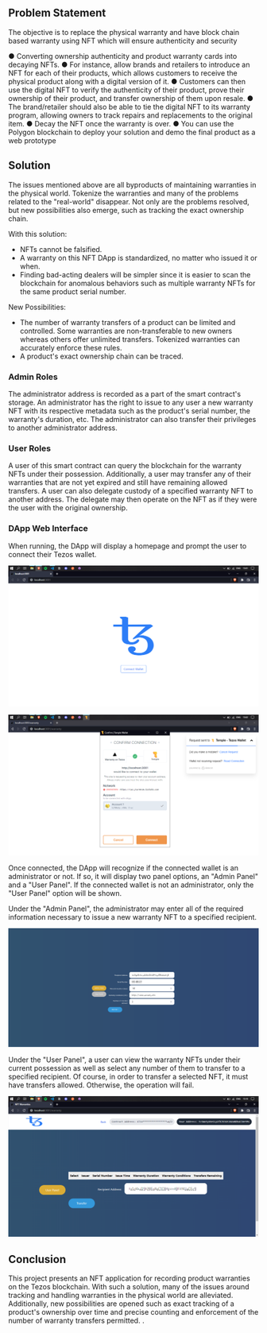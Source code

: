 

## Problem Statement

The objective is to replace the physical warranty and have block chain based warranty using NFT which will ensure authenticity and security

● Converting ownership authenticity and product warranty cards into decaying NFTs. ● For instance, allow brands and retailers to introduce an NFT for each of their products, which allows customers to receive the physical product along with a digital version of it.
● Customers can then use the digital NFT to verify the authenticity of their product, prove their ownership of their product, and transfer ownership of them upon resale.
● The brand/retailer should also be able to tie the digital NFT to its warranty program, allowing owners to track repairs and replacements to the original item.
● Decay the NFT once the warranty is over. ● You can use the Polygon blockchain to deploy your solution and demo the final product as a web prototype

## Solution

The issues mentioned above are all byproducts of maintaining warranties in the physical world. Tokenize the warranties and many of the problems related to the "real-world" disappear. Not only are the problems resolved, but new possibilities also emerge, such as tracking the exact ownership chain.

With this solution:
- NFTs cannot be falsified.
- A warranty on this NFT DApp is standardized, no matter who issued it or when.
- Finding bad-acting dealers will be simpler since it is easier to scan the blockchain for anomalous behaviors such as multiple warranty NFTs for the same product serial number. 

New Possibilities:
- The number of warranty transfers of a product can be limited and controlled. Some warranties are non-transferable to new owners whereas others offer unlimited transfers. Tokenized warranties can accurately enforce these rules.
- A product's exact ownership chain can be traced.

### Admin Roles

The administrator address is recorded as a part of the smart contract's storage. An administrator has the right to issue to any user a new warranty NFT with its respective metadata such as the product's serial number, the warranty's duration, etc. The administrator can also transfer their privileges to another administrator address.

### User Roles

A user of this smart contract can query the blockchain for the warranty NFTs under their possession. Additionally, a user may transfer any of their warranties that are not yet expired and still have remaining allowed transfers. A user can also delegate custody of a specified warranty NFT to another address. The delegate may then operate on the NFT as if they were the user with the original ownership.

### DApp Web Interface

When running, the DApp will display a homepage and prompt the user to connect their Tezos wallet.

![Connect Wallet Image](./images/wallet_connect1.png)

![Connect Wallet Image](./images/wallet_connect2.png)

Once connected, the DApp will recognize if the connected wallet is an administrator or not. If so, it will display two panel options, an "Admin Panel" and a "User Panel". If the connected wallet is not an administrator, only the "User Panel" option will be shown.

Under the "Admin Panel", the administrator may enter all of the required information necessary to issue a new warranty NFT to a specified recipient.

![Admin Panel Image](./images/admin_panel.png)

Under the "User Panel", a user can view the warranty NFTs under their current possession as well as select any number of them to transfer to a specified recipient. Of course, in order to transfer a selected NFT, it must have transfers allowed. Otherwise, the operation will fail.

![User Panel Image](./images/user_panel.png)

## Conclusion

This project presents an NFT application for recording product warranties on the Tezos blockchain. With such a solution, many of the issues around tracking and handling warranties in the physical world are alleviated. Additionally, new possibilities are opened such as exact tracking of a product's ownership over time and precise counting and enforcement of the number of warranty transfers permitted.
.
